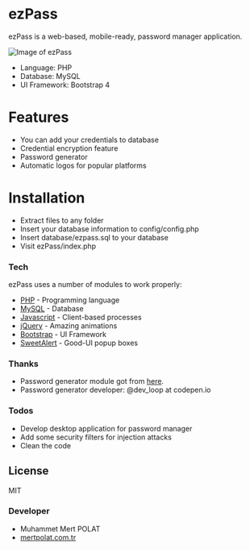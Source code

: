 # ezPass

ezPass is a web-based, mobile-ready, password manager application.

![Image of ezPass](https://i.hizliresim.com/Pk0qUP.png)

  - Language: PHP
  - Database: MySQL
  - UI Framework: Bootstrap 4

# Features

  - You can add your credentials to database
  - Credential encryption feature
  - Password generator
  - Automatic logos for popular platforms

# Installation

- Extract files to any folder
- Insert your database information to config/config.php
- Insert database/ezpass.sql to your database
- Visit ezPass/index.php

### Tech

ezPass uses a number of modules to work properly:

* [PHP] - Programming language
* [MySQL] - Database
* [Javascript] - Client-based processes
* [jQuery] - Amazing animations
* [Bootstrap] - UI Framework
* [SweetAlert] - Good-UI popup boxes

### Thanks

- Password generator module got from [here].
- Password generator developer: @dev_loop at codepen.io

### Todos

 - Develop desktop application for password manager
 - Add some security filters for injection attacks
 - Clean the code

License
----

MIT

### Developer

- Muhammet Mert POLAT
- [mertpolat.com.tr]

[//]: # (These are reference links used in the body of this note and get stripped out when the markdown processor does its job. There is no need to format nicely because it shouldn't be seen. Thanks SO - http://stackoverflow.com/questions/4823468/store-comments-in-markdown-syntax)

   [PHP]: <http://php.net>
   [MySQL]: <https://www.mysql.com>
   [Javascript]: <https://www.javascript.com/>
   [Bootstrap]: <https://getbootstrap.com/>
   [SweetAlert]: <https://sweetalert2.github.io/>
   [jQuery]: <https://jquery.com/>
   [mertpolat.com.tr]: <https://mertpolat.com.tr>
   [here]: <codepen.io/dev_loop/pen/vYYxvbz>
